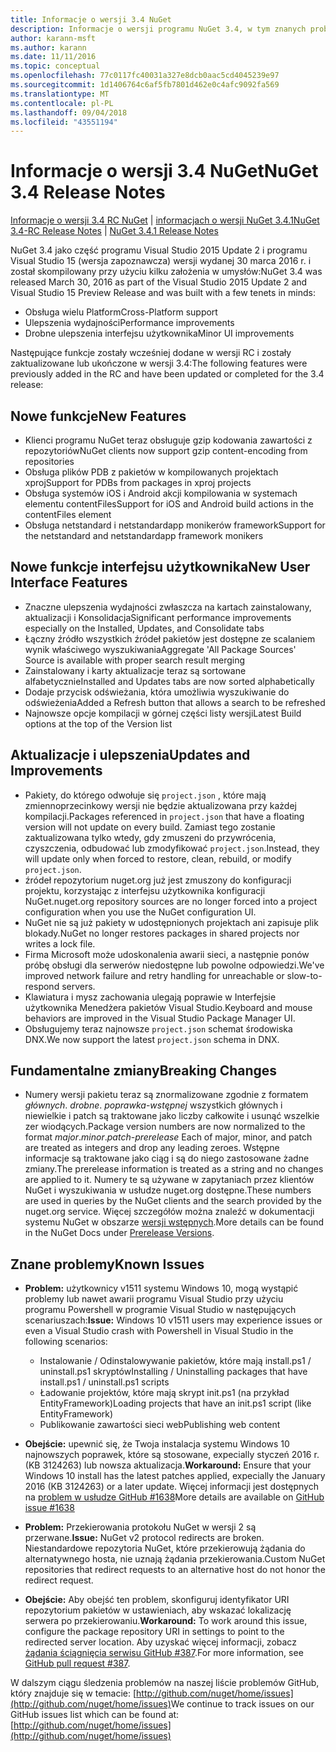 ```yaml
---
title: Informacje o wersji 3.4 NuGet
description: Informacje o wersji programu NuGet 3.4, w tym znanych problemów, poprawki, funkcje dodane i DCRs.
author: karann-msft
ms.author: karann
ms.date: 11/11/2016
ms.topic: conceptual
ms.openlocfilehash: 77c0117fc40031a327e8dcb0aac5cd4045239e97
ms.sourcegitcommit: 1d1406764c6af5fb7801d462e0c4afc9092fa569
ms.translationtype: MT
ms.contentlocale: pl-PL
ms.lasthandoff: 09/04/2018
ms.locfileid: "43551194"
---
```

# <a name="nuget-34-release-notes"></a><span data-ttu-id="a3c4e-103">Informacje o wersji 3.4 NuGet</span><span class="sxs-lookup"><span data-stu-id="a3c4e-103">NuGet 3.4 Release Notes</span></span>

<span data-ttu-id="a3c4e-104">[Informacje o wersji 3.4 RC NuGet](../release-notes/nuget-3.4-RC.md) | [informacjach o wersji NuGet 3.4.1](../release-notes/nuget-3.4.1.md)</span><span class="sxs-lookup"><span data-stu-id="a3c4e-104">[NuGet 3.4-RC Release Notes](../release-notes/nuget-3.4-RC.md) | [NuGet 3.4.1 Release Notes](../release-notes/nuget-3.4.1.md)</span></span>

<span data-ttu-id="a3c4e-105">NuGet 3.4 jako część programu Visual Studio 2015 Update 2 i programu Visual Studio 15 (wersja zapoznawcza) wersji wydanej 30 marca 2016 r. i został skompilowany przy użyciu kilku założenia w umysłów:</span><span class="sxs-lookup"><span data-stu-id="a3c4e-105">NuGet 3.4 was released March 30, 2016 as part of the Visual Studio 2015 Update 2 and Visual Studio 15 Preview Release and was built with a few tenets in minds:</span></span>

* <span data-ttu-id="a3c4e-106">Obsługa wielu Platform</span><span class="sxs-lookup"><span data-stu-id="a3c4e-106">Cross-Platform support</span></span>
* <span data-ttu-id="a3c4e-107">Ulepszenia wydajności</span><span class="sxs-lookup"><span data-stu-id="a3c4e-107">Performance improvements</span></span>
* <span data-ttu-id="a3c4e-108">Drobne ulepszenia interfejsu użytkownika</span><span class="sxs-lookup"><span data-stu-id="a3c4e-108">Minor UI improvements</span></span>

<span data-ttu-id="a3c4e-109">Następujące funkcje zostały wcześniej dodane w wersji RC i zostały zaktualizowane lub ukończone w wersji 3.4:</span><span class="sxs-lookup"><span data-stu-id="a3c4e-109">The following features were previously added in the RC and have been updated or completed for the 3.4 release:</span></span>

## <a name="new-features"></a><span data-ttu-id="a3c4e-110">Nowe funkcje</span><span class="sxs-lookup"><span data-stu-id="a3c4e-110">New Features</span></span>

* <span data-ttu-id="a3c4e-111">Klienci programu NuGet teraz obsługuje gzip kodowania zawartości z repozytoriów</span><span class="sxs-lookup"><span data-stu-id="a3c4e-111">NuGet clients now support gzip content-encoding from repositories</span></span>
* <span data-ttu-id="a3c4e-112">Obsługa plików PDB z pakietów w kompilowanych projektach xproj</span><span class="sxs-lookup"><span data-stu-id="a3c4e-112">Support for PDBs from packages in xproj projects</span></span>
* <span data-ttu-id="a3c4e-113">Obsługa systemów iOS i Android akcji kompilowania w systemach elementu contentFiles</span><span class="sxs-lookup"><span data-stu-id="a3c4e-113">Support for iOS and Android build actions in the contentFiles element</span></span>
* <span data-ttu-id="a3c4e-114">Obsługa netstandard i netstandardapp monikerów framework</span><span class="sxs-lookup"><span data-stu-id="a3c4e-114">Support for the netstandard and netstandardapp framework monikers</span></span>

## <a name="new-user-interface-features"></a><span data-ttu-id="a3c4e-115">Nowe funkcje interfejsu użytkownika</span><span class="sxs-lookup"><span data-stu-id="a3c4e-115">New User Interface Features</span></span>

* <span data-ttu-id="a3c4e-116">Znaczne ulepszenia wydajności zwłaszcza na kartach zainstalowany, aktualizacji i Konsolidacja</span><span class="sxs-lookup"><span data-stu-id="a3c4e-116">Significant performance improvements especially on the Installed, Updates, and Consolidate tabs</span></span>
* <span data-ttu-id="a3c4e-117">Łączny źródło wszystkich źródeł pakietów jest dostępne ze scalaniem wynik właściwego wyszukiwania</span><span class="sxs-lookup"><span data-stu-id="a3c4e-117">Aggregate 'All Package Sources' Source is available with proper search result merging</span></span>
* <span data-ttu-id="a3c4e-118">Zainstalowany i karty aktualizacje teraz są sortowane alfabetycznie</span><span class="sxs-lookup"><span data-stu-id="a3c4e-118">Installed and Updates tabs are now sorted alphabetically</span></span>
* <span data-ttu-id="a3c4e-119">Dodaje przycisk odświeżania, która umożliwia wyszukiwanie do odświeżenia</span><span class="sxs-lookup"><span data-stu-id="a3c4e-119">Added a Refresh button that allows a search to be refreshed</span></span>
* <span data-ttu-id="a3c4e-120">Najnowsze opcje kompilacji w górnej części listy wersji</span><span class="sxs-lookup"><span data-stu-id="a3c4e-120">Latest Build options at the top of the Version list</span></span>

## <a name="updates-and-improvements"></a><span data-ttu-id="a3c4e-121">Aktualizacje i ulepszenia</span><span class="sxs-lookup"><span data-stu-id="a3c4e-121">Updates and Improvements</span></span>

* <span data-ttu-id="a3c4e-122">Pakiety, do którego odwołuje się `project.json` , które mają zmiennoprzecinkowy wersji nie będzie aktualizowana przy każdej kompilacji.</span><span class="sxs-lookup"><span data-stu-id="a3c4e-122">Packages referenced in `project.json` that have a floating version will not update on every build.</span></span> <span data-ttu-id="a3c4e-123">Zamiast tego zostanie zaktualizowana tylko wtedy, gdy zmuszeni do przywrócenia, czyszczenia, odbudować lub zmodyfikować `project.json`.</span><span class="sxs-lookup"><span data-stu-id="a3c4e-123">Instead, they will update only when forced to restore, clean, rebuild, or modify `project.json`.</span></span>
* <span data-ttu-id="a3c4e-124">źródeł repozytorium nuget.org już jest zmuszony do konfiguracji projektu, korzystając z interfejsu użytkownika konfiguracji NuGet.</span><span class="sxs-lookup"><span data-stu-id="a3c4e-124">nuget.org repository sources are no longer forced into a project configuration when you use the NuGet configuration UI.</span></span>
* <span data-ttu-id="a3c4e-125">NuGet nie są już pakiety w udostępnionych projektach ani zapisuje plik blokady.</span><span class="sxs-lookup"><span data-stu-id="a3c4e-125">NuGet no longer restores packages in shared projects nor writes a lock file.</span></span>
* <span data-ttu-id="a3c4e-126">Firma Microsoft może udoskonalenia awarii sieci, a następnie ponów próbę obsługi dla serwerów niedostępne lub powolne odpowiedzi.</span><span class="sxs-lookup"><span data-stu-id="a3c4e-126">We've improved network failure and retry handling for unreachable or slow-to-respond servers.</span></span>
* <span data-ttu-id="a3c4e-127">Klawiatura i mysz zachowania ulegają poprawie w Interfejsie użytkownika Menedżera pakietów Visual Studio.</span><span class="sxs-lookup"><span data-stu-id="a3c4e-127">Keyboard and mouse behaviors are improved in the Visual Studio Package Manager UI.</span></span>
* <span data-ttu-id="a3c4e-128">Obsługujemy teraz najnowsze `project.json` schemat środowiska DNX.</span><span class="sxs-lookup"><span data-stu-id="a3c4e-128">We now support the latest `project.json` schema in DNX.</span></span>

## <a name="breaking-changes"></a><span data-ttu-id="a3c4e-129">Fundamentalne zmiany</span><span class="sxs-lookup"><span data-stu-id="a3c4e-129">Breaking Changes</span></span>

* <span data-ttu-id="a3c4e-130">Numery wersji pakietu teraz są znormalizowane zgodnie z formatem *głównych*. *drobne*. *poprawka*-*wstępnej* wszystkich głównych i niewielkie i patch są traktowane jako liczby całkowite i usunąć wszelkie zer wiodących.</span><span class="sxs-lookup"><span data-stu-id="a3c4e-130">Package version numbers are now normalized to the format *major*.*minor*.*patch*-*prerelease*   Each of major, minor, and patch are treated as integers and drop any leading zeroes.</span></span>  <span data-ttu-id="a3c4e-131">Wstępne informacje są traktowane jako ciąg i są do niego zastosowane żadne zmiany.</span><span class="sxs-lookup"><span data-stu-id="a3c4e-131">The prerelease information is treated as a string and no changes are applied to it.</span></span> <span data-ttu-id="a3c4e-132">Numery te są używane w zapytaniach przez klientów NuGet i wyszukiwania w usłudze nuget.org dostępne.</span><span class="sxs-lookup"><span data-stu-id="a3c4e-132">These numbers are used in queries by the NuGet clients and the search provided by the nuget.org service.</span></span>  <span data-ttu-id="a3c4e-133">Więcej szczegółów można znaleźć w dokumentacji systemu NuGet w obszarze [wersji wstępnych](../create-packages/prerelease-packages.md).</span><span class="sxs-lookup"><span data-stu-id="a3c4e-133">More details can be found in the NuGet Docs under [Prerelease Versions](../create-packages/prerelease-packages.md).</span></span>

## <a name="known-issues"></a><span data-ttu-id="a3c4e-134">Znane problemy</span><span class="sxs-lookup"><span data-stu-id="a3c4e-134">Known Issues</span></span>

* <span data-ttu-id="a3c4e-135">**Problem:** użytkownicy v1511 systemu Windows 10, mogą wystąpić problemy lub nawet awarii programu Visual Studio przy użyciu programu Powershell w programie Visual Studio w następujących scenariuszach:</span><span class="sxs-lookup"><span data-stu-id="a3c4e-135">**Issue:** Windows 10 v1511 users may experience issues or even a Visual Studio crash with Powershell in Visual Studio in the following scenarios:</span></span>
    * <span data-ttu-id="a3c4e-136">Instalowanie / Odinstalowywanie pakietów, które mają install.ps1 / uninstall.ps1 skryptów</span><span class="sxs-lookup"><span data-stu-id="a3c4e-136">Installing / Uninstalling packages that have install.ps1 / uninstall.ps1 scripts</span></span>
    * <span data-ttu-id="a3c4e-137">Ładowanie projektów, które mają skrypt init.ps1 (na przykład EntityFramework)</span><span class="sxs-lookup"><span data-stu-id="a3c4e-137">Loading projects that have an init.ps1 script (like EntityFramework)</span></span>
    * <span data-ttu-id="a3c4e-138">Publikowanie zawartości sieci web</span><span class="sxs-lookup"><span data-stu-id="a3c4e-138">Publishing web content</span></span>

* <span data-ttu-id="a3c4e-139">**Obejście:** upewnić się, że Twoja instalacja systemu Windows 10 najnowszych poprawek, które są stosowane, expecially styczeń 2016 r. (KB 3124263) lub nowsza aktualizacja.</span><span class="sxs-lookup"><span data-stu-id="a3c4e-139">**Workaround:** Ensure that your Windows 10 install has the latest patches applied, expecially the January 2016 (KB 3124263) or a later update.</span></span>  <span data-ttu-id="a3c4e-140">Więcej informacji jest dostępnych na [problem w usłudze GitHub #1638](http://github.com/nuget/home/issues/1638)</span><span class="sxs-lookup"><span data-stu-id="a3c4e-140">More details are available on [GitHub issue #1638](http://github.com/nuget/home/issues/1638)</span></span>

* <span data-ttu-id="a3c4e-141">**Problem:** Przekierowania protokołu NuGet w wersji 2 są przerwane.</span><span class="sxs-lookup"><span data-stu-id="a3c4e-141">**Issue:** NuGet v2 protocol redirects are broken.</span></span>
<span data-ttu-id="a3c4e-142">Niestandardowe repozytoria NuGet, które przekierowują żądania do alternatywnego hosta, nie uznają żądania przekierowania.</span><span class="sxs-lookup"><span data-stu-id="a3c4e-142">Custom NuGet repositories that redirect requests to an alternative host do not honor the redirect request.</span></span>
* <span data-ttu-id="a3c4e-143">**Obejście:** Aby obejść ten problem, skonfiguruj identyfikator URI repozytorium pakietów w ustawieniach, aby wskazać lokalizację serwera po przekierowaniu.</span><span class="sxs-lookup"><span data-stu-id="a3c4e-143">**Workaround:**  To work around this issue, configure the package repository URI in settings to point to the redirected server location.</span></span>
<span data-ttu-id="a3c4e-144">Aby uzyskać więcej informacji, zobacz [żądania ściągnięcia serwisu GitHub #387](https://github.com/NuGet/NuGet.Client/pull/387).</span><span class="sxs-lookup"><span data-stu-id="a3c4e-144">For more information, see [GitHub pull request #387](https://github.com/NuGet/NuGet.Client/pull/387).</span></span>

<span data-ttu-id="a3c4e-145">W dalszym ciągu śledzenia problemów na naszej liście problemów GitHub, który znajduje się w temacie: [http://github.com/nuget/home/issues](http://github.com/nuget/home/issues)</span><span class="sxs-lookup"><span data-stu-id="a3c4e-145">We continue to track issues on our GitHub issues list which can be found at: [http://github.com/nuget/home/issues](http://github.com/nuget/home/issues)</span></span>